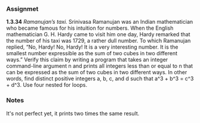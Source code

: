 ### Assignmet
<b>1.3.34</b> <i>Ramanujan’s taxi.</i> Srinivasa Ramanujan was an Indian mathematician who became famous for his intuition for numbers. When the English mathematician G. H. Hardy came to visit him one day, Hardy remarked that the number of his taxi was 1729, a rather dull number. To which Ramanujan replied, “No, Hardy! No, Hardy! It is a very interesting number. It is the smallest number expressible as the sum of two cubes in two different ways.” Verify this claim by writing a program that takes an integer command-line argument n and prints all integers less than or equal to n that can be expressed as the sum of two cubes in two different ways. In other words, find distinct positive integers a, b, c, and d such that a^3 + b^3 = c^3 + d^3. Use four nested for loops.

### Notes
It's not perfect yet, it prints two times the same result.
